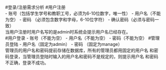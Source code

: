#登录/注册需求分析
    #用户注册        
       - 账号（包括学生学号和教职工号，必须为6-10位数字，唯一性）
       - 用户名（不能为空）
       - 密码 （必须包含数字和字母，6-10位字符）
       - 确认密码（必须与密码一致）
 <br>当用户注册时用户名写的是admin时系统会提示用户名已经存在。<br>
    #用户登录
       - 账号（不能为空）
       - 用户名（不能为空）
       - 密码（不能为空）
    #管理员登陆
       - 用户名（固定为admin）
       - 密码 （固定为manage）
 <br>管理员的用户名和密码提前存储在数据库，所有的管理员都用固定的用户名
              和密码登录，当管理员登陆时输入的用户名和密码不是规定的，则提示用户名
              和密码不正确，登录不成功。<br>
              
    
